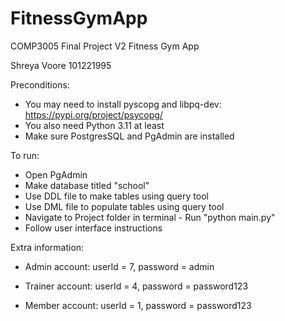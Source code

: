 # FitnessGymApp
COMP3005 Final Project V2
Fitness Gym App

Shreya Voore
101221995

Preconditions:
- You may need to install pyscopg and libpq-dev: https://pypi.org/project/psycopg/
- You also need Python 3.11 at least
- Make sure PostgresSQL and PgAdmin are installed

To run:
- Open PgAdmin
- Make database titled "school"
- Use DDL file to make tables using query tool
- Use DML file to populate tables using query tool
- Navigate to Project folder in terminal - Run "python main.py"
- Follow user interface instructions

Extra information:
- Admin account:
userId = 7,
password = admin

- Trainer account:
userId = 4,
password = password123

- Member account:
  userId = 1,
  password = password123
